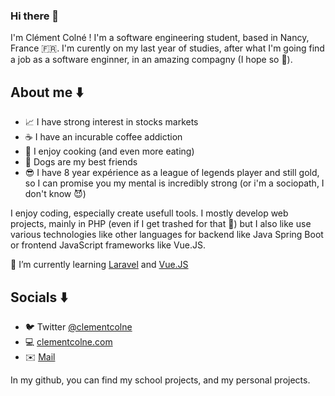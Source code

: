 ### Hi there 👋

I'm Clément Colné ! I'm a software engineering student, based in Nancy, France :fr:. I'm curently on my last year of studies, after what I'm going find a job as a software enginner, in an amazing compagny (I hope so :ghost:).

## About me :arrow_down:
- :chart_with_upwards_trend: I have strong interest in stocks markets
- :coffee: I have an incurable coffee addiction
- :fork_and_knife: I enjoy cooking (and even more eating)
- :dog: Dogs are my best friends
- :sunglasses: I have 8 year expérience as a league of legends player and still gold, so I can promise you my mental is incredibly strong (or i'm a sociopath, I don't know :smiling_imp:)

I enjoy coding, especially create usefull tools. I mostly develop web projects, mainly in PHP (even if I get trashed for that :poop:) but I also like use various technologies like other languages for backend like Java Spring Boot or frontend JavaScript frameworks like Vue.JS.

🌱 I’m currently learning [Laravel](https://laravel.com) and [Vue.JS](https://vuejs.org)

## Socials :arrow_down:
- :bird: Twitter [@clementcolne](https://twitter.com/clementcolne)
- :computer: [clementcolne.com](https://clementcolne.com)
- :envelope: [Mail](mailto:clement.colne@outlook.com)

In my github, you can find my school projects, and my personal projects. 
